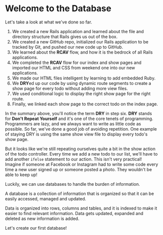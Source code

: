 # Welcome to the Database
Let's take a look at what we've done so far.
1. We created a new Rails application and learned about the file and directory structure that Rails gives us out of the box.
2. We created a new GitHub repo, initialized our Rails application to be tracked by Git, and pushed our new code up to GitHub.
3. We learned about the **RCAV** flow, and how it is the bedrock of all Rails applications.
4. We completed the **RCAV** flow for our index and show pages and imported our HTML and CSS from weekend one into our new applications.
5. We made our HTML files intelligent by learning to add embedded Ruby.
6. We **DRY**ed up our code by using dynamic route segments to create a show page for every todo without adding more view files.
7. We used conditional logic to display the right show page for the right route.
8. Finally, we linked each show page to the correct todo on the index page.

In the summary above, you'll notice the term **DRY** in step six. **DRY** stands for **Don't Repeat Yourself** and it's one of the core tenets of programming. Programmers are lazy, and we always want to write as little code as possible. So far, we've done a good job of avoiding repetition. One example of staying DRY is using the same show view file to display every todo's show page.

But it looks like we're still repeating ourselves quite a bit in the show action of the todo controller. Every time we add a new todo to our list, we'll have to add another `ifelse` statement to our action. This isn't very practical! Imagine if someone at Facebook or Instagram had to write some code every time a new user signed up or someone posted a photo. They wouldn't be able to keep up!

Luckily, we can use databases to handle the burden of information.

A database is a collection of information that is organized so that it can be easily accessed, managed and updated.

Data is organized into rows, columns and tables, and it is indexed to make it easier to find relevant information. Data gets updated, expanded and deleted as new information is added.

Let's create our first database!
